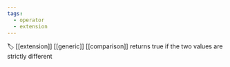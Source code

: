 ```yaml
---
tags:
  - operator
  - extension
---
```

🏷️ [[extension]] [[generic]] [[comparison]]
returns true if the two values are strictly different